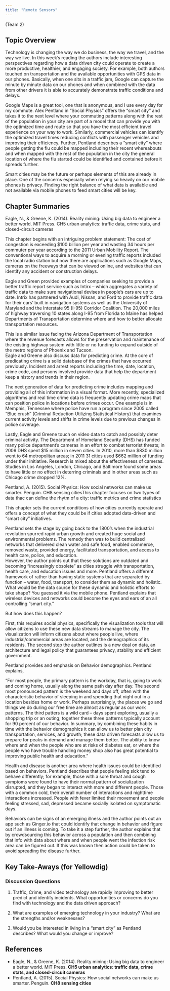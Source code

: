 ```yaml
---
title: "Remote Sensors"
---
```


(Team 2)

## Topic Overview

Technology is changing the way we do business, the way we travel, and the way we live.   In this week’s reading the authors include interesting perspectives regarding how a data driven city could operate to create a more productive, healthier, and engaging society.  For example, both authors touched on transportation and the available opportunities with GPS data in our phones.  Basically, when one sits in a traffic jam, Google can capture the minute by minute data on our phones and when combined with the data from other drivers it is able to accurately demonstrate traffic conditions and delays.  

Google Maps is a great tool, one that is anonymous, and I use every day for my commute.   Alex Pentland in “Social Physics” offers the “smart city” and takes it to the next level where your commuting patterns along with the rest of the population in your city are part of a model that can provide you with the optimized time and route so that you have the most efficient travel experience on your way to work.  Similarly, commercial vehicles can identify the optimized travel times reducing conflicts with passenger vehicles and improving their efficiency.  Further, Pentland describes a “smart city” where people getting the flu could be mapped including their recent whereabouts and when mapped with the rest of the population in the city the general location of where the flu started could be identified and contained before it spreads further.   

Smart cities may be the future or perhaps elements of this are already in place.  One of the concerns especially when relying so heavily on our mobile phones is privacy.  Finding the right balance of what data is available and not available via mobile phones to feed smart cities will be key.   

## Chapter Summaries

Eagle, N., & Greene, K. (2014). Reality mining: Using big data to engineer a better world. MIT Press. CH5 urban analytics: traffic data, crime stats, and closed-circuit cameras

This chapter begins with an intriguing problem statement:  The cost of congestion is exceeding $100 billion per year and wasting 34 hours per commuter per year according to the 2011 Urban Mobility Report.
The conventional ways to acquire a morning or evening traffic reports included the local radio station but now there are applications such as Google Maps, cameras on the freeways that can be viewed online, and websites that can identify any accident or construction delays.      

Eagle and Green provided examples of companies seeking to provide a better traffic report service such as Intirx – which aggregates a variety of traffic data to make sure navigational devises in people’s cars are up to date.  Intrix has partnered with Audi, Nissan, and Ford to provide traffic data for their cars’ built in navigation systems as well as the University of Maryland and the Interstate 95 (I-95) Corridor Coalition. The 20,000 miles of highway traversing 10 states along I-95 from Florida to Maine has helped Departments of Transportation determine where and how to better allocate transportation resources.  

This is a similar issue facing the Arizona Department of Transportation where the revenue forecasts allows for the preservation and maintenance of the existing highway system with little or no funding to expand outside of the metro regions of Phoenix and Tucson.  
Eagle and Greene also discuss data for predicting crime.  At the core of predicating crime is a solid database of the crimes that have occurred previously. Incident and arrest reports including the time, date, location, crime code, and persons involved provide data that help the department keep a history and trends in their region.  

The next generation of data for predicting crime includes mapping and providing all of this information in a visual format.  More recently, specialized algorithms and real time crime data is frequently updating crime maps that can position police in locations before crimes occur.  One example is in Memphis, Tennessee where police have run a program since 2005 called “Blue crush” (Criminal Reduction Utilizing Statistical History) that examines current activity levels and shifts in crime levels due to previous changes in police coverage. 

Lastly, Eagle and Greene touch on video data to catch and possibly deter criminal activity.  The Department of Homeland Security (DHS) has funded many police department’s cameras in an effort to combat terrorist threats; in 2009 DHS spent $15 million in seven cities.  In 2010, more than $830 million went to 64 metropolitan areas; in 2011 31 cities used $662 million of funding under their initiative.  Research is mixed about the effectiveness of cameras.  Studies in Los Angeles, London, Chicago, and Baltimore found some areas to have little or no effect in deterring criminals and in other areas such as Chicago crime dropped 12%.   

Pentland, A. (2015). Social Physics: How social networks can make us smarter. Penguin. CH8 sensing citiesThis chapter focuses on two types of data thac can define the rhytm of a city: traffic metrics and crime statistics

This chapter sets the current conditions of how cities currently operate and offers a concept of what they could be if cities adopted data-driven and “smart city” initiatives.  

Pentland sets the stage by going back to the 1800’s when the industrial revolution spurred rapid urban growth and created huge social and environmental problems.  The remedy then was to build centralized networks that delivered clean water and safe food, enabled commerce, removed waste, provided energy, facilitated transportation, and access to health care, police, and education.  
However, the author points out that these solutions are outdated and becoming “increasingly obsolete” as cities struggle with transportation, health care, and education issues and more.  Pentland offers a different framework of rather than having static systems that are separated by function – water, food, transport, to consider them as dynamic and holistic.  
What would be the data source for these dynamic and holistic efforts to take shape?  You guessed it via the mobile phone.   Pentland explains that wireless devices and networks could become the eyes and ears of an all controlling “smart city.”

But how does this happen?  

First, this requires social physics, specifically the visualization tools that will allow citizens to use these new data streams to manage the city.  The visualization will inform citizens about where people live, where industrial/commercial areas are located, and the demographics of its residents.  The second step the author outlines is a new deal on data, an architecture and legal policy that guarantees privacy, stability and efficient government.  

Pentland provides and emphasis on Behavior demographics.  Pentland explains, 

“For most people, the primary pattern is the workday, that is, going to work and coming home, usually along the same path day after day.  The second most pronounced pattern is the weekend and days off, often with the characteristic behavior of sleeping in and spending that night out in a location besides home or work.  Perhaps surprisingly, the places we go and things we do during our free time are almost as regular as our work patterns.  The third patters is a wild card – days spent exploring, usually a shopping trip or an outing; together these three patterns typically account for 90 percent of our behavior.  In summary, by combining these habits in time with the behavior demographics it can allow us to better plan city transportation, services, and growth; these data driven forecasts allow us to prepare for peaks in demand and manage them better. The ability to know where and when the people who are at risks of diabetes eat, or where the people who have trouble handling money shop also has great potential to improving public health and education.”

Health and disease is another area where health issues could be identified based on behaviors.  Pentland describes that people feeling sick tend to behave differently; for example, those with a sore throat and cough symptoms were found to have their normal pattern of socialization disrupted, and they began to interact with more and different people.  Those with a common cold, their overall number of interactions and nighttime interactions increased.  People with fever limited their movement and people feeling stressed, sad, depressed became socially isolated on symptomatic days.  

Behaviors can be signs of an emerging illness and the author points out an app such as Ginger.io that could identify that change in behavior and figure out if an illness is coming.  To take it a step further, the author explains that by crowdsourcing this behavior across a population and then combining that info with data about where and when people went the infection risk area can be figured out.  If this was known then action could be taken to avoid spreading the disease further.  

## Key Take-Aways (for Yellowdig)

### Discussion Questions

1)	Traffic, Crime, and video technology are rapidly improving to better predict and identify incidents.   What opportunities or concerns do you find with technology and the data driven approach?    

2)	What are examples of emerging technology in your industry?  What are the strengths and/or weaknesses?  

3)	Would you be interested in living in a “smart city” as Pentland describes?  What would you change or improve?   

## References

* Eagle, N., & Greene, K. (2014). Reality mining: Using big data to engineer a better world. MIT Press. **CH5 urban analytics: traffic data, crime stats, and closed-circuit cameras**  
* Pentland, A. (2015). Social Physics: How social networks can make us smarter. Penguin. **CH8 sensing cities**  

